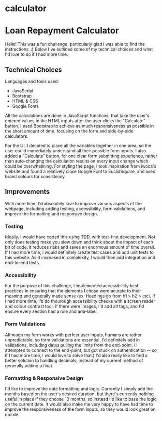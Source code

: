 # calculator
<h1>Loan Repayment Calculator</h1>

Hello! This was a fun challenge, particularly glad I was able to find the instructions. :) 
Below I've outlined some of my technical choices and what I'd love to do if I had more time.


<h2>Technical Choices</h2>

Languages and tools used: 
<ul>
  <li>JavaScript</li>
  <li>Bootstrap</li>
  <li>HTML & CSS</li>
  <li>Google Fonts</li>
</ul>

All the calculations are done in JavaScript functions, that take the user's entered values 
in the HTML inputs after the user clicks the "Calculate" button. I used Bootstrap to 
achieve as much responsiveness as possible in the short amount of time, focusing on the 
form and side-by-side calculators. 

For the UI, I decided to place all the variables together in one area, so the user could 
immediately understand all their possible form inputs. I also added a "Calculate" button, 
for one clear form submitting experience, rather than auto-changing the calculation results 
on every input change which could be overwhelming. For styling the page, I took inspiration 
from iwoca's website and found a relatively close Google Font to EuclidSquare, and used 
brand colours for consistency.


<h2>Improvements</h2>

With more time, I'd absolutely love to improve various aspects of the webpage, including 
adding testing, accessibility, form validations, and improve the formatting and responsive design.

<h3>Testing</h3>

Ideally, I would have coded this using TDD, with test-first development. Not only does testing make 
you slow down and think about the impact of each bit of code, it reduces risks and saves an enormous 
amount of time overall. If I had more time, I would definitely create test cases and add unit tests 
to this website. As it increased in complexity, I would then add integration and end-to-end tests.

<h3>Accessibility</h3>

For the purpose of this challenge, I implemented accessiblility best practices in ensuring that the 
elements I chose were acurate to their meaning and generally made sense (ex: Headings go from h1 > h2 > etc). 
If I had more time, I'd do thourough accessibility checks with a screen reader and colour contrast tool. 
If there were images, I'd add alt tags, and  I'd ensure every section had a role and aria-label. 

<h3>Form Validations</h3>

Although my form works with perfect user inputs, humans are rather unpredictable, so form validations 
are essential. I'd definitely add in validations, including dates pulling the limits from the end-point. 
(I attempted to connect to the end-point, but got stuck on authentication -- so if I had more time, 
I would love to solve that.) I'd also really like to find a better solution to handling decimals, instead of 
my current method of generally adding a float.

<h3>Formatting & Responsive Design</h3>

I'd like to improve the date formatting and logic. Currently I simply add the months based on the user's desired duration,
but there's currently nothing useful in place if they choose 13 months, so instead I'd like to base the logic on the current date. 
It would also make me very happy to have had time to improve the responsiveness of the form inputs, so they would look great on mobile.
